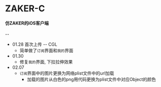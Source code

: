 # ZAKER-C
#### 仿ZAKER的iOS客户端

--

- 01.28 首次上传 -- CGL 
  + 简单做了`订阅`界面和`我的`界面
- 01.30
	+ 修复`我的`界面, 下拉拉伸效果
- 02.07
	+ `订阅`界面中的图片更换为网络plist文件中的url加载
		+ 加载的图片从白色的png用代码更换为plist文件中对应Object的颜色
